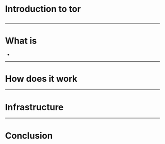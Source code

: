 # Introduction to tor
## 

---
# What is 

* 

---

# How does it work

---

# Infrastructure

---
# Conclusion


